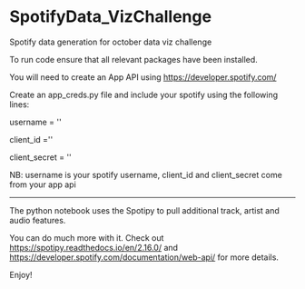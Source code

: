 # SpotifyData_VizChallenge
Spotify data generation for october data viz challenge

To run code ensure that all relevant packages have been installed.

You will need to create an App API using https://developer.spotify.com/

Create an app_creds.py file and include your spotify using the following lines:

username = ''

client_id =''

client_secret = ''

NB: username is your spotify username, client_id and client_secret come from your app api

---------------

The python notebook uses the Spotipy to pull additional track, artist and audio features.

You can do much more with it. Check out https://spotipy.readthedocs.io/en/2.16.0/ and https://developer.spotify.com/documentation/web-api/ for more details.

Enjoy!
